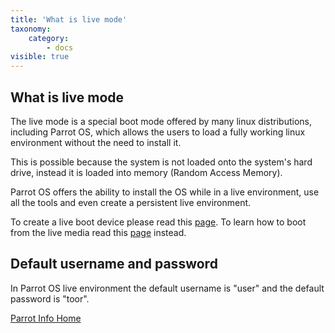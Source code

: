 ```yaml
---
title: 'What is live mode'
taxonomy:
    category:
        - docs
visible: true
---
```


## What is live mode

The live mode is a special boot mode offered by many linux distributions, including Parrot OS, which allows the users to load a fully working linux environment without the need to install it.

This is possible because the system is not loaded onto the system's hard drive, instead it is loaded into memory (Random Access Memory).

Parrot OS offers the ability to install the OS while in a live environment, use all the tools and even create a persistent live environment.

To create a live boot device please read this [page](https://www.parrotsec.org/docs/getting-started/create-boot-device/).
To learn how to boot from the live media read this [page](https://www.parrotsec.org/docs/getting-started/how-to-boot/) instead.

## Default username and password
In Parrot OS live environment the default username is "user" and the default password is "toor".

[Parrot Info Home](https://www.parrotsec.org/docs/startpage)